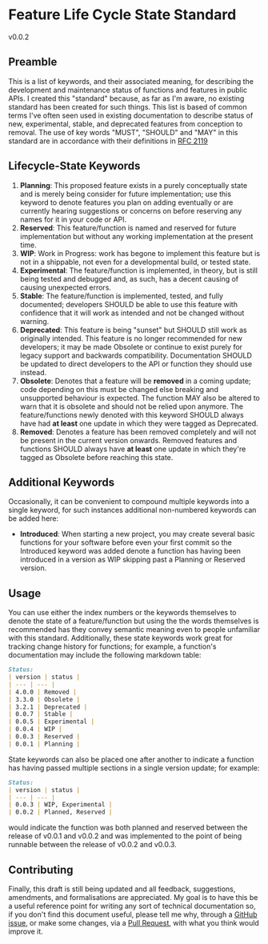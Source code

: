 # Feature Life Cycle State Standard
v0.0.2
## Preamble
This is a list of keywords, and their associated meaning, for describing the development and maintenance status of functions and features in public APIs. 
I created this "standard" because, as far as I'm aware, no existing standard has been created for such things. This list is based of common terms I've often seen used in existing documentation to describe status of new, experimental, stable, and deprecated features from conception to removal. The use of key words "MUST", "SHOULD" and "MAY" in this standard are in accordance with their definitions in [RFC  2119](https://tools.ietf.org/html/rfc2119)
## Lifecycle-State Keywords
1. **Planning**: This proposed feature exists in a purely conceptually state and is merely being consider for future implementation; use this keyword to denote features you plan on adding eventually or are currently hearing suggestions or concerns on before reserving any names for it in your code or API.
2. **Reserved**: This feature/function is named and reserved for future implementation but without any working implementation at the present time.
3. **WIP**: Work in Progress: work has begone to implement this feature but is not in a shippable, not even for a developmental build, or tested state.
4. **Experimental**: The feature/function is implemented, in theory, but is still being tested and debugged and, as such, has a decent causing of causing unexpected errors.
5. **Stable**: The feature/function is implemented, tested, and fully documented; developers SHOULD be able to use this feature with confidence that it will work as intended and not be changed without warning.
6. **Deprecated**: This feature is being "sunset" but SHOULD still work as originally intended. This feature is no longer recommended for new developers; it may be made Obsolete or continue to exist purely for legacy support and backwards compatibility. Documentation SHOULD be updated to direct developers to the API or function they should use instead.
7. **Obsolete**: Denotes that a feature will be **removed** in a coming update; code depending on this must be changed else breaking and unsupported behaviour is expected. The function MAY also be altered to warn that it is obsolete and should not be relied upon anymore. The feature/functions newly denoted with this keyword SHOULD always have had **at least** one update in which they were tagged as Deprecated.
8. **Removed**: Denotes a feature has been removed completely and will not be present in the current version onwards. Removed features and functions SHOULD always have **at least** one update in which they're tagged as Obsolete before reaching this state.

## Additional Keywords
Occasionally, it can be convenient to compound multiple keywords into a single keyword, for such instances additional non-numbered keywords can be added here:
- **Introduced**: When starting a new project, you may create several basic functions for your software before even your first commit so the Introduced keyword was added denote a function has having been introduced in a version as WIP skipping past a Planning or Reserved version.
## Usage
You can use either the index numbers or the keywords themselves to denote the state of a feature/function but using the the words themselves is recommended has they convey semantic meaning even to people unfamiliar with this standard.
Additionally, these state keywords work great for tracking change history for functions; for example, a function's documentation may include the following markdown table:
```md
Status:
| version | status |
| --- | --- |
| 4.0.0 | Removed |
| 3.3.0 | Obsolete |
| 3.2.1 | Deprecated |
| 0.0.7 | Stable |
| 0.0.5 | Experimental |
| 0.0.4 | WIP |
| 0.0.3 | Reserved |
| 0.0.1 | Planning |
```
State keywords can also be placed one after another to indicate a function has having passed multiple sections in a single version update; for example:
```md
Status:
| version | status |
| --- | --- |
| 0.0.3 | WIP, Experimental |
| 0.0.2 | Planned, Reserved |
```
would indicate the function was both planned and reserved between the release of v0.0.1 and v0.0.2 and was implemented to the point of being runnable between the release of v0.0.2 and v0.0.3.
## Contributing
Finally, this draft is still being updated and all feedback, suggestions, amendments, and formalisations are appreciated. My goal is to have this be a useful reference point for writing any sort of technical documentation so, if you don't find this document useful, please tell me why, through a [GitHub issue](https://github.com/Anadian/FeatureLifeCycleStateStandard/issues), or make some changes, via a [Pull Request](https://github.com/Anadian/FeatureLifeCycleStateStandard/pulls), with what you think would improve it. 

